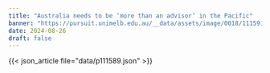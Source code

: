 ```yaml
---
title: "Australia needs to be ‘more than an advisor’ in the Pacific"
banner: "https://pursuit.unimelb.edu.au/__data/assets/image/0018/111591/2PacificIslandsLeadersAustraliaClimateDiplomacyGeoPOliticsGetty.webp"
date: 2024-08-26
draft: false
---
```


{{< json_article file="data/p111589.json" >}}